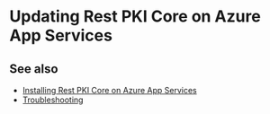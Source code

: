 ﻿# Updating Rest PKI Core on Azure App Services

<!-- link to version in Portuguese -->
<div data-alt-locales="pt-br"></div>

## See also

* [Installing Rest PKI Core on Azure App Services](install.md)
* [Troubleshooting](troubleshoot/index.md)
